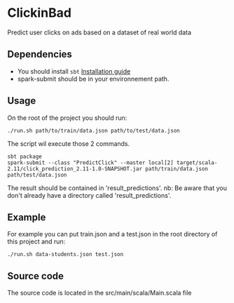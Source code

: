 # ClickinBad
Predict user clicks on ads based on a dataset of real world data

## Dependencies
* You should install ```sbt``` [Installation guide](http://www.scala-sbt.org/download.html)
* spark-submit should be in your environnement path.

## Usage
On the root of the project you should run:

```
./run.sh path/to/train/data.json path/to/test/data.json
```

The script wil execute those 2 commands.
```
sbt package
spark-submit --class "PredictClick" --master local[2] target/scala-2.11/click_prediction_2.11-1.0-SNAPSHOT.jar path/train/data.json path/test/data.json
```
The result should be contained in 'result_predictions'.
nb: Be aware that you don't already have a directory called 'result_predictions'.

## Example
For example you can put train.json and a test.json in the root directory of this project and run:

```
./run.sh data-students.json test.json
```

## Source code
The source code is located in the src/main/scala/Main.scala file
